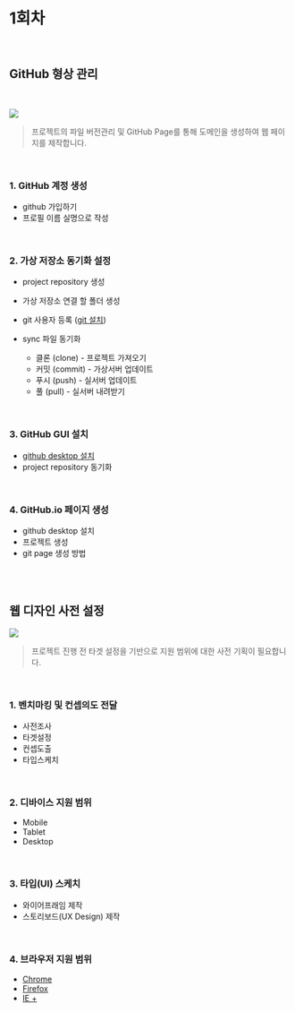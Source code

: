 # 1회차

<br>

## GitHub 형상 관리

<br>

![](https://boostlog-public.s3.us-west-1.amazonaws.com/articles/5ac49c4c5948f700959c9b9a/github-718x266-1522834288644.png)
> 프로젝트의 파일 버전관리 및 GitHub Page를 통해 도메인을 생성하여 웹 페이지를 제작합니다.

<br>

### 1. GitHub 계정 생성
- github 가입하기
- 프로필 이름 실명으로 작성

<br>

### 2. 가상 저장소 동기화 설정
- project repository 생성
- 가상 저장소 연결 할 폴더 생성
- git 사용자 등록 ([git 설치](https://coding-factory.tistory.com/245))
- sync 파일 동기화

  - 클론 (clone) - 프로젝트 가져오기
  - 커밋 (commit) - 가상서버 업데이트
  - 푸시 (push) - 실서버 업데이트
  - 풀 (pull) - 실서버 내려받기

<br>

### 3. GitHub GUI 설치
- [github desktop 설치](https://desktop.github.com/)
- project repository 동기화

<br>

### 4. GitHub.io 페이지 생성
- github desktop 설치
- 프로젝트 생성
- git page 생성 방법

<br>
<br>

## 웹 디자인 사전 설정
![](https://seo-r.jp/wp-content/uploads/services-web-design-380x380.png)
> 프로젝트 진행 전 타겟 설정을 기반으로 지원 범위에 대한 사전 기획이 필요합니다.

<br>

### 1. 벤치마킹 및 컨셉의도 전달
- 사전조사
- 타겟설정
- 컨셉도출
- 타입스케치

<br>

### 2. 디바이스 지원 범위
- Mobile
- Tablet
- Desktop

<br>

### 3. 타입(UI) 스케치
- 와이어프래임 제작
- 스토리보드(UX Design) 제작

<br>

### 4. 브라우저 지원 범위
- [Chrome](https://www.google.com/intl/ko_ALL/chrome/)
- [Firefox](https://www.mozilla.org/ko/firefox/new/)
- [IE +](https://support.microsoft.com/ko-kr/help/17621/internet-explorer-downloads)

<br>

